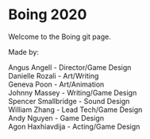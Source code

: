 # Boing 2020

Welcome to the Boing git page.

Made by:

Angus Angell - Director/Game Design  
Danielle Rozali - Art/Writing  
Geneva Poon - Art/Animation  
Johnny Massey - Writing/Game Design  
Spencer Smallbridge - Sound Design  
William Zhang - Lead Tech/Game Design  
Andy Nguyen - Game Design  
Agon Haxhiavdija - Acting/Game Design
